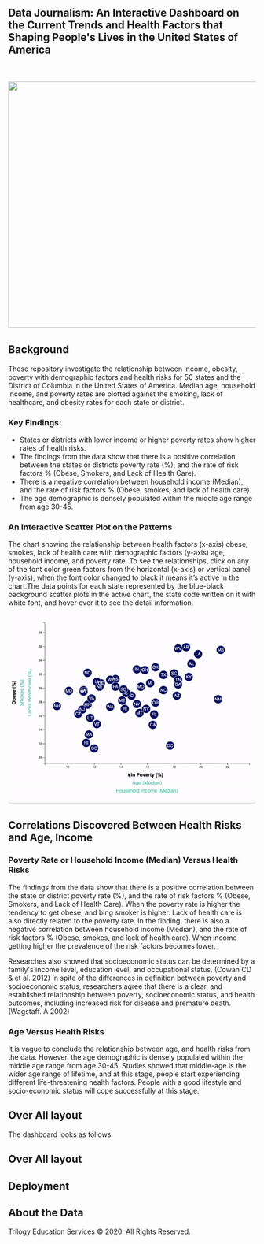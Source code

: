 ## Data Journalism: An Interactive Dashboard on the Current Trends and Health Factors that Shaping People's Lives in the United States of America
<br>
<br>
<img src="https://www.tibco.com/blog/wp-content/uploads/2014/11/TIBCO-Spotfire-Data-Journalism-Stories-by-Number2-620x360.jpg" height="500" width="900" />

## Background

These repository investigate the relationship between income, obesity, poverty with demographic factors and health risks for 50 states and the District of Columbia in the United States of America. Median age, household income, and poverty rates are plotted against the smoking, lack of healthcare, and obesity rates for each state or district.
### Key Findings:
- States or districts with lower income or higher poverty rates show higher rates of health risks.
- The findings from the data show that there is a positive correlation between the states or districts poverty rate (%), and the rate of risk factors % (Obese, Smokers, and Lack of Health Care).
- There is a negative correlation between household income (Median), and the rate of risk factors % (Obese, smokes, and lack of health care).
- The age demographic is densely populated within the middle age range from age 30-45.


### An Interactive Scatter Plot on the Patterns

The chart showing the relationship between health factors (x-axis) obese, smokes, lack of health care with demographic factors (y-axis) age, household income, and poverty rate. To see the relationships, click on any of the font color green factors from the horizontal (x-axis) or vertical panel (y-axis), when the font color changed to black it means it’s active in the chart.The data points for each state represented by the blue-black background scatter plots in the active chart, the state code written on it with white font, and hover over it to see the detail information.

<img src="Images/plot.gif" alt="centered image"/>

## Correlations Discovered Between Health Risks and Age, Income

### Poverty Rate or Household Income (Median) Versus Health Risks
The findings from the data show that there is a positive correlation between the state or district poverty rate (%), and the rate of risk factors % (Obese, Smokers, and Lack of Health Care). When the poverty rate is higher the tendency to get obese, and bing smoker is higher. Lack of health care is also directly related to the poverty rate. In the finding, there is also a negative correlation between household income (Median), and the rate of risk factors % (Obese, smokes, and lack of health care). When income getting higher the prevalence of the risk factors becomes lower.

Researches also showed that socioeconomic status can be determined by a family's income level, education level, and occupational status. (Cowan CD & et al. 2012) In spite of the differences in definition between poverty and socioeconomic status, researchers agree that there is a clear, and established relationship between poverty, socioeconomic status, and health outcomes, including increased risk for disease and premature death.(Wagstaff. A 2002)

### Age Versus Health Risks
It is vague to conclude the relationship between age, and health risks from the data. However, the age demographic is densely populated within the middle age range from age 30-45. Studies showed that middle-age is the wider age range of lifetime, and at this stage, people start experiencing different life-threatening health factors. People with a good lifestyle and socio-economic status will cope successfully at this stage.

## Over All layout
The dashboard looks as follows:


## Over All layout

## Deployment

## About the Data



Trilogy Education Services © 2020. All Rights Reserved.
